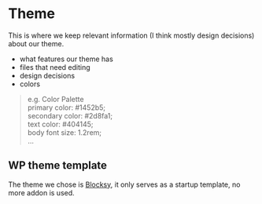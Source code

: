# Theme

This is where we keep relevant information (I think mostly design decisions) about our theme.

- what features our theme has
- files that need editing
- design decisions
- colors

> e.g. Color Palette <br> primary color: #1452b5; <br> secondary color: #2d8fa1; <br> text color: #404145; <br>  body font size: 1.2rem; <br>...

## WP theme template
The theme we chose is [Blocksy](https://wordpress.org/themes/blocksy/), it only serves as a startup template, no more addon is used.

